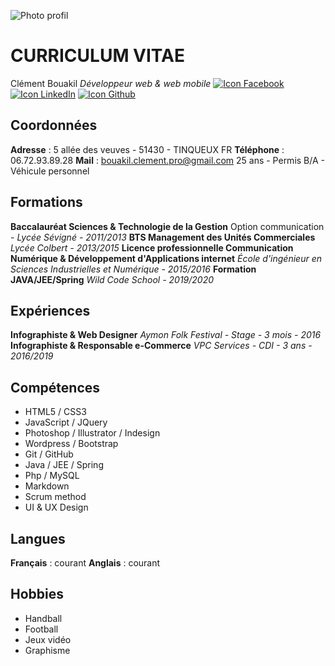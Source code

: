 ![Photo profil][PP]
# **CURRICULUM VITAE**

Clément Bouakil 
_Développeur web & web mobile_
[![Icon Facebook][Facebook]](https://www.facebook.com/clement.bouakil.3) [![Icon LinkedIn][LinkedIn]](https://www.linkedin.com/in/cl%C3%A9ment-bouakil-3679b0182/) [![Icon Github][Github]](https://github.com/clementbouakil)

## Coordonnées

**Adresse** : 5 allée des veuves - 51430 - TINQUEUX FR
**Téléphone** : 06.72.93.89.28
**Mail** : bouakil.clement.pro@gmail.com
25 ans - Permis B/A - Véhicule personnel

## Formations

**Baccalauréat Sciences & Technologie de la Gestion**
Option communication - _Lycée Sévigné - 2011/2013_
**BTS Management des Unités Commerciales**
_Lycée Colbert - 2013/2015_
**Licence professionnelle Communication Numérique & Développement d'Applications internet**
_École d'ingénieur en Sciences Industrielles et Numérique - 2015/2016_
**Formation JAVA/JEE/Spring**
_Wild Code School - 2019/2020_

## Expériences

**Infographiste & Web Designer**
_Aymon Folk Festival - Stage - 3 mois - 2016_
**Infographiste & Responsable e-Commerce**
_VPC Services - CDI - 3 ans - 2016/2019_

## Compétences

* HTML5 / CSS3
* JavaScript / JQuery
* Photoshop / Illustrator / Indesign
* Wordpress / Bootstrap
* Git / GitHub
* Java / JEE / Spring
* Php / MySQL
* Markdown
* Scrum method
* UI & UX Design

## Langues

**Français** : courant
**Anglais** : courant

## Hobbies

* Handball
* Football
* Jeux vidéo
* Graphisme

[Facebook]: https://68ef2f69c7787d4078ac-7864ae55ba174c40683f10ab811d9167.ssl.cf1.rackcdn.com/facebook-icon_square_16x16.png
[LinkedIn]: https://68ef2f69c7787d4078ac-7864ae55ba174c40683f10ab811d9167.ssl.cf1.rackcdn.com/linkedin-icon_square_16x16.png
[Github]: https://image.noelshack.com/fichiers/2019/21/4/1558613233-github-logo.png
[PP]: https://image.noelshack.com/fichiers/2019/21/4/1558625736-pp.pn
